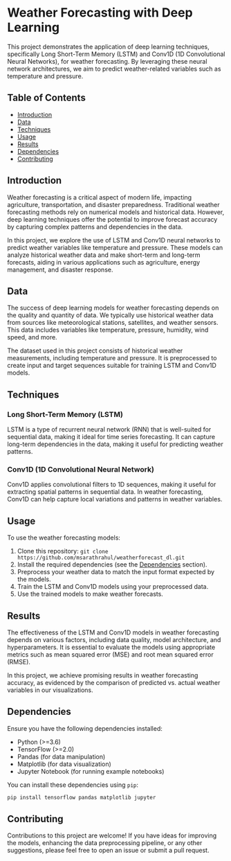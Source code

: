 # Weather Forecasting with Deep Learning

This project demonstrates the application of deep learning techniques, specifically Long Short-Term Memory (LSTM) and Conv1D (1D Convolutional Neural Networks), for weather forecasting. By leveraging these neural network architectures, we aim to predict weather-related variables such as temperature and pressure.

## Table of Contents

- [Introduction](#introduction)
- [Data](#data)
- [Techniques](#techniques)
- [Usage](#usage)
- [Results](#results)
- [Dependencies](#dependencies)
- [Contributing](#contributing)

## Introduction

Weather forecasting is a critical aspect of modern life, impacting agriculture, transportation, and disaster preparedness. Traditional weather forecasting methods rely on numerical models and historical data. However, deep learning techniques offer the potential to improve forecast accuracy by capturing complex patterns and dependencies in the data.

In this project, we explore the use of LSTM and Conv1D neural networks to predict weather variables like temperature and pressure. These models can analyze historical weather data and make short-term and long-term forecasts, aiding in various applications such as agriculture, energy management, and disaster response.

## Data

The success of deep learning models for weather forecasting depends on the quality and quantity of data. We typically use historical weather data from sources like meteorological stations, satellites, and weather sensors. This data includes variables like temperature, pressure, humidity, wind speed, and more.

The dataset used in this project consists of historical weather measurements, including temperature and pressure. It is preprocessed to create input and target sequences suitable for training LSTM and Conv1D models.

## Techniques

### Long Short-Term Memory (LSTM)

LSTM is a type of recurrent neural network (RNN) that is well-suited for sequential data, making it ideal for time series forecasting. It can capture long-term dependencies in the data, making it useful for predicting weather patterns.

### Conv1D (1D Convolutional Neural Network)

Conv1D applies convolutional filters to 1D sequences, making it useful for extracting spatial patterns in sequential data. In weather forecasting, Conv1D can help capture local variations and patterns in weather variables.

## Usage

To use the weather forecasting models:

1. Clone this repository: `git clone https://github.com/msarathrahul/weatherforecast_dl.git`
2. Install the required dependencies (see the [Dependencies](#dependencies) section).
3. Preprocess your weather data to match the input format expected by the models.
4. Train the LSTM and Conv1D models using your preprocessed data.
5. Use the trained models to make weather forecasts.

## Results

The effectiveness of the LSTM and Conv1D models in weather forecasting depends on various factors, including data quality, model architecture, and hyperparameters. It is essential to evaluate the models using appropriate metrics such as mean squared error (MSE) and root mean squared error (RMSE).

In this project, we achieve promising results in weather forecasting accuracy, as evidenced by the comparison of predicted vs. actual weather variables in our visualizations.

## Dependencies

Ensure you have the following dependencies installed:

- Python (>=3.6)
- TensorFlow (>=2.0)
- Pandas (for data manipulation)
- Matplotlib (for data visualization)
- Jupyter Notebook (for running example notebooks)

You can install these dependencies using `pip`:

```bash
pip install tensorflow pandas matplotlib jupyter
```

## Contributing

Contributions to this project are welcome! If you have ideas for improving the models, enhancing the data preprocessing pipeline, or any other suggestions, please feel free to open an issue or submit a pull request.
